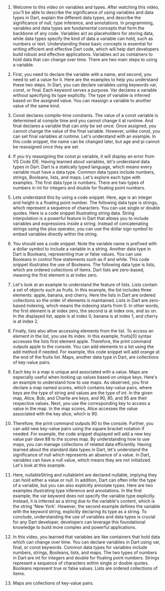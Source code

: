 1. Welcome to this video on variables and types. After watching this video, you'll be able to describe the significance of using variables and data types in Dart, explain the different data types, and describe the significance of null, type inference, and annotations. In programming, variables and data types are fundamental concepts that form the backbone of any code. Variables act as placeholders for storing data, while data types specify the kind of data a variable can hold, such as numbers or text. Understanding these basic concepts is essential for writing efficient and effective Dart code, which will help dart developers build robust and effective applications. Variables act as containers to hold data that can change over time. There are two main steps to using a variable. 


2. First, you need to declare the variable with a name, and second, you need to set a value for it. Here are the examples to help you understand these two steps. In Dart, you can declare variables using keywords var, const, or final. Each keyword serves a purpose. Var declares a variable without specifying its type explicitly. The type of variable is inferred based on the assigned value. You can reassign a variable to another value of the same kind. 


3. Const declares compile-time constants. The value of a const variable is determined at compile time and you cannot change it at runtime. And final declares a variable that can only be set once. Once assigned, you cannot change the value of the final variable. However, unlike const, you can set final variables at runtime. Let's understand with an example. In this code snippet, the name can be changed later, but age and pi cannot be reassigned once they are set. 


4. If you try reassigning the const pi variable, it will display an error from VS Code IDE. Having learned about variables, let's understand data types in Dart. Dart is a statically typed language, which means every variable must have a data type. Common data types include numbers, strings, Booleans, lists, and maps. Let's explore each type with examples. The first data type is numbers. There are two types of numbers in int for integers and double for floating point numbers. 


5. Lets understand this by using a code snippet. Here, age is an integer and height is a floating point number. The following data type is strings, which represent a sequence of characters. You can use single or double quotes. Here is a code snippet illustrating string data. String interpolation is a powerful feature in Dart that allows you to include variables and expressions inside a string. Instead of concatenating strings using the plus operator, you can use the dollar sign symbol to embed variables directly within the string. 


6. You should see a code snippet. Note the variable name is prefixed with a dollar symbol to include a variable in a string. Another data type in Dart is Booleans, representing true or false values. You can use Booleans in control flow statements such as if and while. This code snippet illustrates the use of Booleans. The following data type is lists, which are ordered collections of items. Dart lists are zero-based, meaning the first element is at index zero. 


7. Let's look at an example to understand the feature of lists. Lists contain a set of objects such as fruits. In this example, the list includes three elements: apple, banana, and cherry. Here the lists in Dart are ordered collections so the order of elements is maintained. Lists in Dart are zero-based indexing, which means the indexing starts from 0. In other words, the first element is at index zero, the second is at index one, and so on. In the displayed list, apple is at index 0, banana is at index 1, and cherry is at index 2. 


8. Finally, lists also allow accessing elements from the list. To access an element in the list, you use its index. In this example, fruits[0] syntax accesses the lists first element apple. Therefore, the print command outputs apple to the console. You can add elements to a list using the add method if needed. For example, this code snippet will add orange at the end of the fruits list. Maps, another data type in Dart, are collections of key-value pairs. 


9. Each key in a map is unique and associated with a value. Maps are especially useful when looking up values based on unique keys. Here's an example to understand how to use maps. As observed, you first declare a map named scores, which contains key-value pairs, where keys are the type of string and values are the type of int. In the given map, Alice, Bob, and Charlie are keys, and 90, 85, and 95 are their respective values. Next, you use the corresponding key to access a value in the map. In the map scores, Alice accesses the value associated with the key alice, which is 90. 


10. Therefore, the print command outputs 90 to the console. Further, you can add new key-value pairs using the square bracket notation if needed. For example, the code snippet displayed will add a new key value pair dave 88 to the scores map. By understanding how to use maps, you can manage collections of related data efficiently. Having learned about the standard data types in Dart, let's understand the significance of null which represents an absence of a value. In Dart, variables can have a null value, which means they are not initialized. Let's look at this example. 


11. Here, nullableString and nullableInt are declared nullable, implying they can hold either a value or null. In addition, Dart can often infer the type of a variable, but you can also explicitly annotate types. Here are two examples illustrating type inference and annotations. In the first example, the var keyword does not specify the variable type explicitly. Instead, it is inferred as a string due to the variable's content, which is the string 'New York'. However, the second example defines the variable with the keyword string, explicitly declaring its type as a string. To conclude, understanding the use of variables and data types is crucial for any Dart developer, developers can leverage this foundational knowledge to build more complex and powerful applications. 


12. In this video, you learned that variables are like containers that hold data which can change over time. You can declare variables in Dart using var, final, or const keywords. Common data types for variables include numbers, strings, Booleans, lists, and maps. The two types of numbers in Dart are int for integers and double for floating point numbers. Strings represent a sequence of characters within single or double quotes. Booleans represent true or false values. Lists are ordered collections of items. 


13. Maps are collections of key-value pairs.